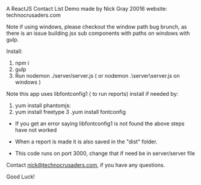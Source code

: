 A ReactJS Contact List Demo made by  Nick Gray 20016
website: technocrusaders.com
 
Note if using windows, please checkout the window path bug brunch, as there is an issue building jsx sub components with paths on windows with gulp.

Install:

1. npm i
2. gulp
3. Run nodemon ./server/server.js  ( or nodemon  .\server\server.js on windows )

Note this app uses  libfontconfig1 ( to run reports) install if needed by:
1. yum install phantomjs: 
2. yum install freetype
3 .yum install fontconfig

- If you get an error saying libfontconfig1 is not found the above steps have not worked

- When a report is made it is also saved in the "dist" folder.

- This code runs on port 3000, change that if need be in server/server file


Contact nick@technocrusaders.com, if you have any questions.

Good Luck!
